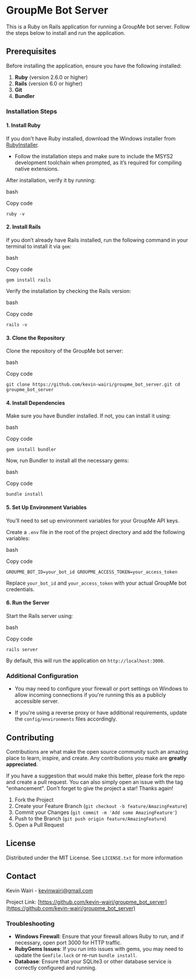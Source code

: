 # GroupMe Bot Server

This is a Ruby on Rails application for running a GroupMe bot server. Follow the steps below to install and run the application.

## Prerequisites

Before installing the application, ensure you have the following installed:

1.  **Ruby** (version 2.6.0 or higher)
2.  **Rails** (version 6.0 or higher)
3.  **Git**
4.  **Bundler**

### Installation Steps

#### 1. Install Ruby

If you don't have Ruby installed, download the Windows installer from [RubyInstaller](https://rubyinstaller.org/).

-   Follow the installation steps and make sure to include the MSYS2 development toolchain when prompted, as it’s required for compiling native extensions.

After installation, verify it by running:

bash

Copy code

`ruby -v` 

#### 2. Install Rails

If you don’t already have Rails installed, run the following command in your terminal to install it via `gem`:

bash

Copy code

`gem install rails` 

Verify the installation by checking the Rails version:

bash

Copy code

`rails -v` 

#### 3. Clone the Repository

Clone the repository of the GroupMe bot server:

bash

Copy code

`git clone https://github.com/kevin-wairi/groupme_bot_server.git
cd groupme_bot_server` 

#### 4. Install Dependencies

Make sure you have Bundler installed. If not, you can install it using:

bash

Copy code

`gem install bundler` 

Now, run Bundler to install all the necessary gems:

bash

Copy code

`bundle install` 

#### 5. Set Up Environment Variables

You’ll need to set up environment variables for your GroupMe API keys.

Create a `.env` file in the root of the project directory and add the following variables:

bash

Copy code

`GROUPME_BOT_ID=your_bot_id
GROUPME_ACCESS_TOKEN=your_access_token` 

Replace `your_bot_id` and `your_access_token` with your actual GroupMe bot credentials.

#### 6. Run the Server

Start the Rails server using:

bash

Copy code

`rails server` 

By default, this will run the application on `http://localhost:3000`.

### Additional Configuration

-   You may need to configure your firewall or port settings on Windows to allow incoming connections if you're running this as a publicly accessible server.
    
-   If you're using a reverse proxy or have additional requirements, update the `config/environments` files accordingly.
    
## Contributing

[](https://github.com/kevin-wairi/groupme_bot_server#contributing)

Contributions are what make the open source community such an amazing place to learn, inspire, and create. Any contributions you make are  **greatly appreciated**.

If you have a suggestion that would make this better, please fork the repo and create a pull request. You can also simply open an issue with the tag "enhancement". Don't forget to give the project a star! Thanks again!

1.  Fork the Project
2.  Create your Feature Branch (`git checkout -b feature/AmazingFeature`)
3.  Commit your Changes (`git commit -m 'Add some AmazingFeature'`)
4.  Push to the Branch (`git push origin feature/AmazingFeature`)
5.  Open a Pull Request

## License

[](https://github.com/kevin-wairi/groupme_bot_server/blob/main/#license)

Distributed under the MIT License. See  `LICENSE.txt`  for more information

## Contact

[](https://github.com/kevin-wairi/groupme_bot_server/blob/main/#contact)

Kevin Wairi - [kevinwairi@gmail.com](mailto:email@example.com)

Project Link:  [https://github.com/kevin-wairi/groupme_bot_server](https://github.com/kevin-wairi/groupme_bot_server)

### Troubleshooting

-   **Windows Firewall**: Ensure that your firewall allows Ruby to run, and if necessary, open port 3000 for HTTP traffic.
-   **RubyGems Issues**: If you run into issues with gems, you may need to update the `Gemfile.lock` or re-run `bundle install`.
-   **Database**: Ensure that your SQLite3 or other database service is correctly configured and running.
